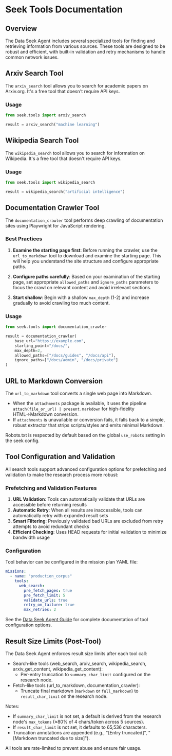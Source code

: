 # Seek Tools Documentation

## Overview

The Data Seek Agent includes several specialized tools for finding and retrieving information from various sources. These tools are designed to be robust and efficient, with built-in validation and retry mechanisms to handle common network issues.

## Arxiv Search Tool

The `arxiv_search` tool allows you to search for academic papers on Arxiv.org. It's a free tool that doesn't require API keys.

### Usage
```python
from seek.tools import arxiv_search

result = arxiv_search("machine learning")
```

## Wikipedia Search Tool

The `wikipedia_search` tool allows you to search for information on Wikipedia. It's a free tool that doesn't require API keys.

### Usage
```python
from seek.tools import wikipedia_search

result = wikipedia_search("artificial intelligence")
```

## Documentation Crawler Tool

The `documentation_crawler` tool performs deep crawling of documentation sites using Playwright for JavaScript rendering.

### Best Practices

1. **Examine the starting page first**: Before running the crawler, use the `url_to_markdown` tool to download and examine the starting page. This will help you understand the site structure and configure appropriate paths.

2. **Configure paths carefully**: Based on your examination of the starting page, set appropriate `allowed_paths` and `ignore_paths` parameters to focus the crawl on relevant content and avoid irrelevant sections.

3. **Start shallow**: Begin with a shallow `max_depth` (1-2) and increase gradually to avoid crawling too much content.

### Usage
```python
from seek.tools import documentation_crawler

result = documentation_crawler(
    base_url="https://example.com",
    starting_point="/docs/",
    max_depth=2,
    allowed_paths=["/docs/guides", "/docs/api"],
    ignore_paths=["/docs/admin", "/docs/private"]
)
```

## URL to Markdown Conversion

The `url_to_markdown` tool converts a single web page into Markdown.

- When the `attachments` package is available, it uses the pipeline `attach(file_or_url) | present.markdown` for high-fidelity HTML→Markdown conversion.
- If `attachments` is unavailable or conversion fails, it falls back to a simple, robust extractor that strips scripts/styles and emits minimal Markdown.

Robots.txt is respected by default based on the global `use_robots` setting in the seek config.

## Tool Configuration and Validation

All search tools support advanced configuration options for prefetching and validation to make the research process more robust:

### Prefetching and Validation Features

1. **URL Validation**: Tools can automatically validate that URLs are accessible before returning results
2. **Automatic Retry**: When all results are inaccessible, tools can automatically retry with expanded result sets
3. **Smart Filtering**: Previously validated bad URLs are excluded from retry attempts to avoid redundant checks
4. **Efficient Checking**: Uses HEAD requests for initial validation to minimize bandwidth usage

### Configuration

Tool behavior can be configured in the mission plan YAML file:

```yaml
missions:
  - name: "production_corpus"
    tools:
      web_search:
        pre_fetch_pages: true
        pre_fetch_limit: 5
        validate_urls: true
        retry_on_failure: true
        max_retries: 2
```

See the [Data Seek Agent Guide](../guides/data-seek-agent.md#65-advanced-configuration-tool-prefetching-and-validation) for complete documentation of tool configuration options.

## Result Size Limits (Post-Tool)

The Data Seek Agent enforces result size limits after each tool call:

- Search-like tools (web_search, arxiv_search, wikipedia_search, arxiv_get_content, wikipedia_get_content):
  - Per-entry truncation to `summary_char_limit` configured on the research node.
- Fetch-like tools (url_to_markdown, documentation_crawler):
  - Truncate final markdown (`markdown` or `full_markdown`) to `result_char_limit` on the research node.

Notes:
- If `summary_char_limit` is not set, a default is derived from the research node's `max_tokens` (≈80% of 4 chars/token across 5 sources).
- If `result_char_limit` is not set, it defaults to 65,536 characters.
- Truncation annotations are appended (e.g., "[Entry truncated]", "[Markdown truncated due to size]").

All tools are rate-limited to prevent abuse and ensure fair usage.
